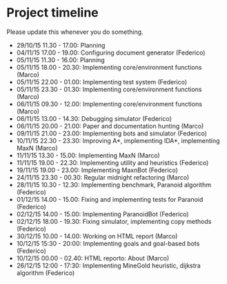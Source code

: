 # Project timeline
Please update this whenever you do something.

* 29/10/15 11.30 - 17.00: Planning
* 04/11/15 17.00 - 19.00: Configuring document generator (Federico)
* 05/11/15 11.30 - 16.00: Planning
* 05/11/15 18.00 - 20.30: Implementing core/environment functions (Marco)
* 05/11/15 22.00 - 01.00: Implementing test system (Federico)
* 05/11/15 23.30 - 01.30: Implementing core/environment functions (Marco)
* 06/11/15 09.30 - 12.00: Implementing core/environment functions (Marco)
* 06/11/15 13.00 - 14.30: Debugging simulator (Federico)
* 06/11/15 20.00 - 21.00: Paper and documentation hunting (Marco)
* 09/11/15 21.00 - 23.00: Implementing bots and simulator (Federico)
* 10/11/15 22.30 - 23.30: Improving A*, implementing IDA*, implementing MaxN (Marco)
* 11/11/15 13.30 - 15.00: Implementing MaxN (Marco)
* 11/11/15 19.00 - 22.30: Implementing utility and heuristics (Federico)
* 19/11/15 19.00 - 23.00: Implementing MaxnBot (Federico)
* 24/11/15 23.30 - 00.30: Regular midnight refactoring (Marco)
* 28/11/15 10.30 - 12.30: Implementing benchmark, Paranoid algorithm (Federico)
* 01/12/15 14.00 - 15.00: Fixing and implementing tests for Paranoid (Federico)
* 02/12/15 14.00 - 15.00: Implementing ParanoidBot (Federico)
* 02/12/15 18.00 - 19.30: Fixing simulator, implementing copy methods (Federico)
* 30/12/15 10.00 - 14.00: Working on HTML report (Marco)
* 10/12/15 15:30 - 20:00: Implementing goals and goal-based bots (Federico)
* 10/12/15 00.00 - 02.40: HTML reporto: About (Marco)
* 26/12/15 12:00 - 17:30: Implementing MineGold heuristic, dijkstra algorithm (Federico)
